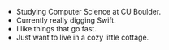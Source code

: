 - Studying Computer Science at CU Boulder.
- Currently really digging Swift. 
- I like things that go fast.
- Just want to live in a cozy little cottage. 

